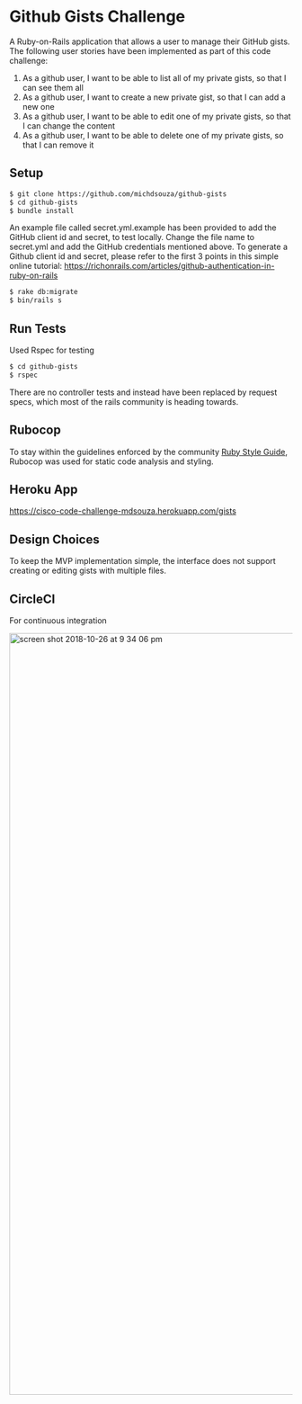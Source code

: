# Github Gists Challenge

A Ruby-on-Rails application that allows a user to manage their GitHub gists. The following user stories have been implemented as part of this code challenge:

1. As a github user, I want to be able to list all of my private gists, so that I can see them all
2. As a github user, I want to create a new private gist, so that I can add a new one
3. As a github user, I want to be able to edit one of my private gists, so that I can change the content
4. As a github user, I want to be able to delete one of my private gists, so that I can remove it

## Setup

``` sh
$ git clone https://github.com/michdsouza/github-gists
$ cd github-gists
$ bundle install
```
An example file called secret.yml.example has been provided to add the GitHub client id and secret, to test locally. Change the file name to secret.yml and add the GitHub credentials mentioned above. To generate a Github client id and secret, please refer to the first 3 points in this simple online tutorial: https://richonrails.com/articles/github-authentication-in-ruby-on-rails

``` sh
$ rake db:migrate
$ bin/rails s
```

## Run Tests

Used Rspec for testing

``` sh
$ cd github-gists
$ rspec
```

There are no controller tests and instead have been replaced by request specs, which most of the rails community is heading towards.

## Rubocop

To stay within the guidelines enforced by the community [Ruby Style Guide](https://github.com/bbatsov/ruby-style-guide), Rubocop was used for static code analysis and styling.

## Heroku App

https://cisco-code-challenge-mdsouza.herokuapp.com/gists

## Design Choices

To keep the MVP implementation simple, the interface does not support creating or editing gists with multiple files.

## CircleCI

For continuous integration

<img width="1355" alt="screen shot 2018-10-26 at 9 34 06 pm" src="https://user-images.githubusercontent.com/879181/47597662-5bcfbd00-d967-11e8-8b35-9ba250e97dbf.png">

